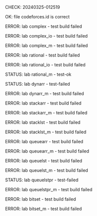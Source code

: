 CHECK: 20240325-012519
OK: file codeforces.id is correct
ERROR: lab complex - test build failed
ERROR: lab complex_io - test build failed
ERROR: lab complex_m - test build failed
ERROR: lab rational - test build failed
ERROR: lab rational_io - test build failed
STATUS: lab rational_m - test-ok
STATUS: lab dynarr - test-failed
ERROR: lab dynarr_m - test build failed
ERROR: lab stackarr - test build failed
ERROR: lab stackarr_m - test build failed
ERROR: lab stacklst - test build failed
ERROR: lab stacklst_m - test build failed
ERROR: lab queuearr - test build failed
ERROR: lab queuearr_m - test build failed
ERROR: lab queuelst - test build failed
ERROR: lab queuelst_m - test build failed
STATUS: lab queuelstpr - test-failed
ERROR: lab queuelstpr_m - test build failed
ERROR: lab bitset - test build failed
ERROR: lab bitset_m - test build failed
